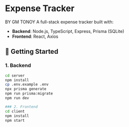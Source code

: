 # Expense Tracker

BY GM TONOY
A full-stack expense tracker built with:
- **Backend**: Node.js, TypeScript, Express, Prisma (SQLite)
- **Frontend**: React, Axios

## 🚀 Getting Started

### 1. Backend
```bash
cd server
npm install
cp .env.example .env
npx prisma generate
npm run prisma:migrate
npm run dev

### 2. Frontend
cd client
npm install
npm start

